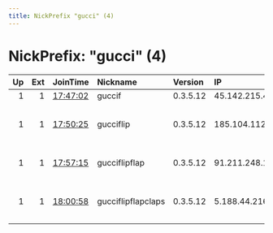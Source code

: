 ```yaml
---
title: NickPrefix "gucci" (4)
---
```


# NickPrefix: "gucci" (4)

|   Up |   Ext | JoinTime                                                                                            | Nickname           | Version   | IP              | AS                               | CC   |   ORp |   Dirp | OS    | Contact   |   eFamMembers |
|-----:|------:|:----------------------------------------------------------------------------------------------------|:-------------------|:----------|:----------------|:---------------------------------|:-----|------:|-------:|:------|:----------|--------------:|
|    1 |     1 | [17:47:02](https://metrics.torproject.org/rs.html#details/380752E56659F7C5B7F21F0381393030B12C56C2) | guccif             | 0.3.5.12  | 45.142.215.44   | None                             | ru   |  9001 |      0 | Linux | None      |             1 |
|    1 |     1 | [17:50:25](https://metrics.torproject.org/rs.html#details/4C9A42360101ABADCD71753E572631200EC567AF) | gucciflip          | 0.3.5.12  | 185.104.112.199 | Tikhonova Vera Pavlovna PE       | ua   |  9001 |      0 | Linux | None      |             1 |
|    1 |     1 | [17:57:15](https://metrics.torproject.org/rs.html#details/0FB93C523AE07ACA708B890C463CB300D8D1F093) | gucciflipflap      | 0.3.5.12  | 91.211.248.106  | TORAT Private Enterprise         | nl   |  9001 |      0 | Linux | None      |             1 |
|    1 |     1 | [18:00:58](https://metrics.torproject.org/rs.html#details/95A1610ECB8BD293FA230D8F95EB6FFDFD575853) | gucciflipflapclaps | 0.3.5.12  | 5.188.44.216    | Petersburg Internet Network ltd. | ru   |  9001 |      0 | Linux | None      |             1 |

